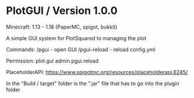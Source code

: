 # PlotGUI / Version 1.0.0

Minecraft: 1.13 - 1.18 (PaperMC, spigot, bukkit)

A simple GUI system for PlotSquared to managing the plot

Commands: 
  /pgui - open GUI
  /pgui-reload - reload config.yml
  
Permission:
  plot.gui
  admin.pgui.reload

PlaceholderAPI: https://www.spigotmc.org/resources/placeholderapi.6245/

In the "Build / target" folder is the ".jar" file that has to go into the plugin folder
